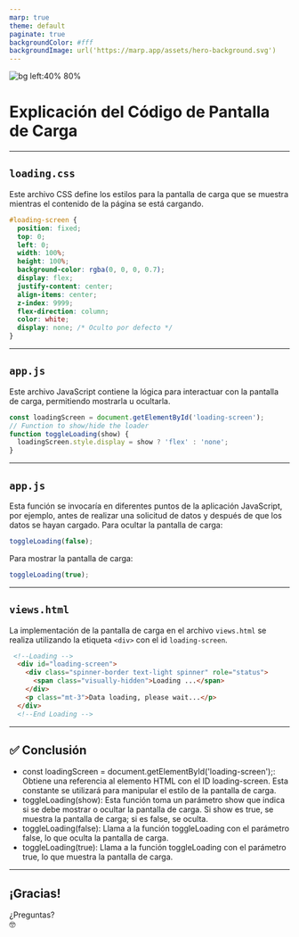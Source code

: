 ```yaml
---
marp: true
theme: default
paginate: true
backgroundColor: #fff
backgroundImage: url('https://marp.app/assets/hero-background.svg')
---
```

![bg left:40% 80%](https://www.sena.edu.co/Style%20Library/alayout/images/logoSena.png)

# Explicación del Código de Pantalla de Carga

---

## `loading.css`

Este archivo CSS define los estilos para la pantalla de carga que se muestra mientras el contenido de la página se está cargando.

```css
#loading-screen {
  position: fixed;
  top: 0;
  left: 0;
  width: 100%;
  height: 100%;
  background-color: rgba(0, 0, 0, 0.7);
  display: flex;
  justify-content: center;
  align-items: center;
  z-index: 9999;
  flex-direction: column;
  color: white;
  display: none; /* Oculto por defecto */
}
```
---

## `app.js`

Este archivo JavaScript contiene la lógica para interactuar con la pantalla de carga, permitiendo mostrarla u ocultarla.

```js
const loadingScreen = document.getElementById('loading-screen');
// Function to show/hide the loader
function toggleLoading(show) {
  loadingScreen.style.display = show ? 'flex' : 'none';
}
```
---

## `app.js`

Esta función se invocaría en diferentes puntos de la aplicación JavaScript, por ejemplo, antes de realizar una solicitud de datos y después de que los datos se hayan cargado.
Para ocultar la pantalla de carga:
```js
toggleLoading(false);
```
Para mostrar la pantalla de carga:
```js
toggleLoading(true);
```

---

## `views.html`

La implementación de la pantalla de carga en el archivo `views.html` se realiza utilizando la etiqueta `<div>` con el id `loading-screen`.
```html
 <!--Loading -->
  <div id="loading-screen">
    <div class="spinner-border text-light spinner" role="status">
      <span class="visually-hidden">Loading ...</span>
    </div>
    <p class="mt-3">Data loading, please wait...</p>
  </div>
  <!--End Loading -->
```
---

## ✅ Conclusión

- const loadingScreen = document.getElementById('loading-screen');: Obtiene una referencia al elemento HTML con el ID loading-screen. Esta constante se utilizará para manipular el estilo de la pantalla de carga.
- toggleLoading(show): Esta función toma un parámetro show que indica si se debe mostrar o ocultar la pantalla de carga. Si show es true, se muestra la pantalla de carga; si es false, se oculta.
- toggleLoading(false): Llama a la función toggleLoading con el parámetro false, lo que oculta la pantalla de carga.
- toggleLoading(true): Llama a la función toggleLoading con el parámetro true, lo que muestra la pantalla de carga.

---

## ¡Gracias!

¿Preguntas?  
🤓